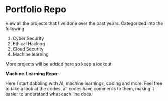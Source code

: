# Portfolio Repo
View all the projects that I've done over the past years.
Categorized into the following
1. Cyber Security
2. Ethical Hacking
3. Cloud Security
4. Machine learning

More projects will be added here so keep a lookout

****Machine-Learning Repo:****

Here I start dabbling with AI, machine learnings, coding and more. Feel free to take a look at the codes, all codes have comments to them, making it easier to understand what each line does.
